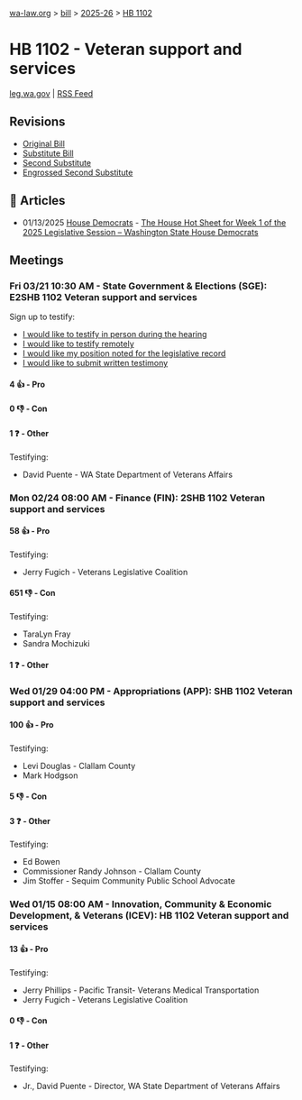 [wa-law.org](/) > [bill](/bill/) > [2025-26](/bill/2025-26/) > [HB 1102](/bill/2025-26/hb/1102/)

# HB 1102 - Veteran support and services
[leg.wa.gov](https://app.leg.wa.gov/billsummary?BillNumber=1102&Year=2025&Initiative=false) | [RSS Feed](./rss.xml)

## Revisions
* [Original Bill](1/)
* [Substitute Bill](S/)
* [Second Substitute](S2/)
* [Engrossed Second Substitute](S2.E/)

## 📰 Articles
* 01/13/2025 [House Democrats](/org/house_democrats/) - [The House Hot Sheet for Week 1 of the 2025 Legislative Session – Washington State House Democrats](https://housedemocrats.wa.gov/blog/2025/01/13/the-house-hot-sheet-for-week-1-of-the-2025-legislative-session/#:~:text=HB%201102)

## Meetings
### Fri 03/21 10:30 AM - State Government & Elections (SGE): E2SHB 1102 Veteran support and services
Sign up to testify:
* [I would like to testify in person during the hearing](https://app.leg.wa.gov/csi/Testifier/Add?chamber=House&mId=33037&aId=165864&caId=26550&tId=1)
* [I would like to testify remotely](https://app.leg.wa.gov/csi/Testifier/Add?chamber=House&mId=33037&aId=165864&caId=26550&tId=2)
* [I would like my position noted for the legislative record](https://app.leg.wa.gov/csi/Testifier/Add?chamber=House&mId=33037&aId=165864&caId=26550&tId=3)
* [I would like to submit written testimony](https://app.leg.wa.gov/csi/Testifier/Add?chamber=House&mId=33037&aId=165864&caId=26550&tId=4)

#### 4 👍 - Pro

#### 0 👎 - Con

#### 1 ❓ - Other
Testifying:
* David Puente - WA State Department of Veterans Affairs

### Mon 02/24 08:00 AM - Finance (FIN): 2SHB 1102 Veteran support and services
#### 58 👍 - Pro
Testifying:
* Jerry Fugich - Veterans Legislative Coalition

#### 651 👎 - Con
Testifying:
* TaraLyn Fray
* Sandra Mochizuki

#### 1 ❓ - Other

### Wed 01/29 04:00 PM - Appropriations (APP): SHB 1102 Veteran support and services
#### 100 👍 - Pro
Testifying:
* Levi Douglas - Clallam County
* Mark Hodgson

#### 5 👎 - Con

#### 3 ❓ - Other
Testifying:
* Ed Bowen
* Commissioner Randy Johnson - Clallam County
* Jim Stoffer - Sequim Community Public School Advocate

### Wed 01/15 08:00 AM - Innovation, Community & Economic Development, & Veterans (ICEV): HB 1102 Veteran support and services
#### 13 👍 - Pro
Testifying:
* Jerry Phillips - Pacific Transit- Veterans Medical Transportation
* Jerry Fugich - Veterans Legislative Coalition

#### 0 👎 - Con

#### 1 ❓ - Other
Testifying:
* Jr., David Puente - Director, WA State Department of Veterans Affairs
